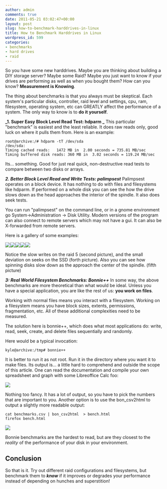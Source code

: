 ```yaml
---
author: admin
comments: true
date: 2011-05-21 03:02:47+00:00
layout: post
slug: how-to-benchmark-harddrives-in-linux
title: How to Benchmark Harddrives in Linux
wordpress_id: 599
categories:
- benchmarks
- hard drives
- raid
---
```


So you have some new harddrives. Maybe you are thinking about building a DIY storage server? Maybe some Raid? Maybe you just want to know if your drives are performing as well as when you bought them? How can you know? **Measurement is Knowing**.

The thing about benchmarks is that you always must be skeptical. Each system's particular disks, controller, raid level and settings, cpu, ram, filesystem, operating system, etc can GREATLY affect the performance of a system. The only way to know is to **do it yourself**.

**_1. Super Easy Block Level Read Test: hdparm _**
This particular "benchmark" is easiest and the least reliable. It does raw reads only, good luck on where it pulls them from. Here is an example:


    root@archive:/# hdparm -tT /dev/sda
    /dev/sda:
    Timing cached reads:   1472 MB in  2.00 seconds = 735.81 MB/sec
    Timing buffered disk reads: 360 MB in  3.02 seconds = 119.24 MB/sec

Its... something. Good for just real quick, non-destructive read tests to compare between two disks or arrays.

**_2. Better Block Level Read and Write Tests: palimpsest_**
Palimpsest operates on a block device. It has nothing to do with files and filesystems like hdparm. If performed on a whole disk you can see the how the drive slows down as the head approaches the interior of the spindle. It also does seek tests.

You can run "palimpsest" on the command line, or in a gnome environment go System->Administration -> Disk Utility. Modern versions of the program can also connect to remote servers which may not have a gui. It can also be X-forwarded from remote servers.

Here is a gallery of some examples:

[![](/uploads/Screenshot-1-10.0-GB-RAID-1-Array-–-Benchmark-150x150.png)](/uploads/Screenshot-1-10.0-GB-RAID-1-Array-–-Benchmark.png)[![](/uploads/Screenshot-1-20-GB-RAID-5-Array-–-Benchmark-150x150.png)](/uploads/Screenshot-1-20-GB-RAID-5-Array-–-Benchmark.png)[![](/uploads/Screenshot-1-30-GB-RAID-0-Array-–-Benchmark-150x150.png)](/uploads/Screenshot-1-30-GB-RAID-0-Array-–-Benchmark.png)[![](/uploads/Screenshot-64-GB-Solid-State-Disk-ATA-Corsair-CSSD-V64GB2-–-Benchmark-150x150.png)](/uploads/Screenshot-64-GB-Solid-State-Disk-ATA-Corsair-CSSD-V64GB2-–-Benchmark.png)[![](/uploads/Screenshot-2.0-TB-Hard-Disk-ATA-WDC-WD20EARS-00MVWB0-–-Benchmark-150x150.png)](/uploads/Screenshot-2.0-TB-Hard-Disk-ATA-WDC-WD20EARS-00MVWB0-–-Benchmark.png)

Notice the slow writes on the raid 5 (second picture), and the small deviation on seeks on the SSD (forth picture). Also you can see how spinning disks slow down as the approach the center of the spindle. (fifth picture)

**_3: Real World Filesystem Benchmarks: Bonnie++_**
In some way, the above benchmarks are more theoretical than what would be ideal. Unless you have a special application, you are like the rest of us: **you work on files**.

Working with normal files means you interact with a filesystem. Working on a filesystem means you have block sizes, extents, permissions, fragmentation, etc. All of these additional complexities need to be measured.

The solution here is bonnie++, which does what most applications do: write, read, seek, create, and delete files sequentially and randomly.

Here would be a typical invocation:


    kyle@archive:/tmp# bonnie++


It is better to run it as not root. Run it in the directory where you want it to make files. Its output is... a little hard to comprehend and outside the scope of this article. One can read the documentation and compile your own spreadsheet and graph with some Libreoffice Calc foo:

[![](/uploads/Bonnie-Graphs-300x178.png)](/uploads/Bonnie-Graphs.png)

Nothing too fancy. It has a lot of output, so you have to pick the numbers that are important to you. Another option is to use the bon\_csv2html to output a slightly more readable output:

    cat benchmarks.csv | bon_csv2html  > bench.html
    firefox bench.html


[![](/uploads/bonnie-html-300x62.png)](/uploads/bonnie-html.png)

Bonnie benchmarks are the hardest to read, but are they closest to the *reality* of the performance of your disk in your environment.

## Conclusion
So that is it. Try out different raid configurations and filesystems, but benchmark them to **_know_** if it improves or degrades your performance instead of depending on hunches and superstition!
